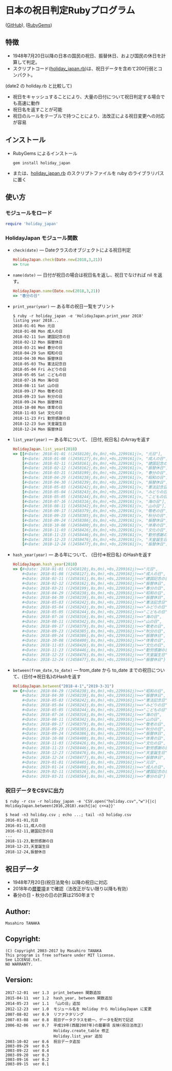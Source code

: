 # 日本の祝日判定Rubyプログラム

([GitHub](https://github.com/masa16/holiday_japan)),
([RubyGems](https://rubygems.org/gems/holiday_japan))

## 特徴
* 1948年7月20日以降の日本の国民の祝日、振替休日、および国民の休日を計算して判定。
* スクリプトコード([holiday_japan.rb](https://github.com/masa16/holiday_japan/blob/master/lib/holiday_japan.rb))は、祝日データを含めて200行弱とコンパクト。

(date2 の holiday.rb と比較して)
* 祝日をキャッシュすることにより、大量の日付について祝日判定する場合でも高速に動作
* 祝日名を返すことが可能
* 祝日のルールをテーブルで持つことにより、法改正による祝日変更への対応が容易

## インストール

* RubyGems によるインストール
  ```
  gem install holiday_japan
  ```

* または、[holiday_japan.rb](https://github.com/masa16/holiday_japan/blob/master/lib/holiday_japan.rb)
  のスクリプトファイルを ruby のライブラリパスに置く

## 使い方

### モジュールをロード

  ```ruby
  require 'holiday_japan'
  ```

### HolidayJapan モジュール関数

* `check(date)` ― Dateクラスのオブジェクトによる祝日判定

  ```ruby
  HolidayJapan.check(Date.new(2018,3,21))
  => true
  ```

* `name(date)` ― 日付が祝日の場合は祝日名を返し、祝日でなければ nil を返す。

  ```ruby
  HolidayJapan.name(Date.new(2018,3,21))
  => "春分の日"
  ```

* `print_year(year)` ― ある年の祝日一覧をプリント

  ```
  $ ruby -r holiday_japan -e 'HolidayJapan.print_year 2018'
  listing year 2018...
  2018-01-01 Mon 元日
  2018-01-08 Mon 成人の日
  2018-02-11 Sun 建国記念の日
  2018-02-12 Mon 振替休日
  2018-03-21 Wed 春分の日
  2018-04-29 Sun 昭和の日
  2018-04-30 Mon 振替休日
  2018-05-03 Thu 憲法記念日
  2018-05-04 Fri みどりの日
  2018-05-05 Sat こどもの日
  2018-07-16 Mon 海の日
  2018-08-11 Sat 山の日
  2018-09-17 Mon 敬老の日
  2018-09-23 Sun 秋分の日
  2018-09-24 Mon 振替休日
  2018-10-08 Mon 体育の日
  2018-11-03 Sat 文化の日
  2018-11-23 Fri 勤労感謝の日
  2018-12-23 Sun 天皇誕生日
  2018-12-24 Mon 振替休日
  ```

* `list_year(year)` ― ある年について、 [日付, 祝日名] のArrayを返す

  ```ruby
  HolidayJapan.list_year(2018)
  => [[#<Date: 2018-01-01 ((2458120j,0s,0n),+0s,2299161j)>, "元日"],
      [#<Date: 2018-01-08 ((2458127j,0s,0n),+0s,2299161j)>, "成人の日"],
      [#<Date: 2018-02-11 ((2458161j,0s,0n),+0s,2299161j)>, "建国記念の日"],
      [#<Date: 2018-02-12 ((2458162j,0s,0n),+0s,2299161j)>, "振替休日"],
      [#<Date: 2018-03-21 ((2458199j,0s,0n),+0s,2299161j)>, "春分の日"],
      [#<Date: 2018-04-29 ((2458238j,0s,0n),+0s,2299161j)>, "昭和の日"],
      [#<Date: 2018-04-30 ((2458239j,0s,0n),+0s,2299161j)>, "振替休日"],
      [#<Date: 2018-05-03 ((2458242j,0s,0n),+0s,2299161j)>, "憲法記念日"],
      [#<Date: 2018-05-04 ((2458243j,0s,0n),+0s,2299161j)>, "みどりの日"],
      [#<Date: 2018-05-05 ((2458244j,0s,0n),+0s,2299161j)>, "こどもの日"],
      [#<Date: 2018-07-16 ((2458316j,0s,0n),+0s,2299161j)>, "海の日"],
      [#<Date: 2018-08-11 ((2458342j,0s,0n),+0s,2299161j)>, "山の日"],
      [#<Date: 2018-09-17 ((2458379j,0s,0n),+0s,2299161j)>, "敬老の日"],
      [#<Date: 2018-09-23 ((2458385j,0s,0n),+0s,2299161j)>, "秋分の日"],
      [#<Date: 2018-09-24 ((2458386j,0s,0n),+0s,2299161j)>, "振替休日"],
      [#<Date: 2018-10-08 ((2458400j,0s,0n),+0s,2299161j)>, "体育の日"],
      [#<Date: 2018-11-03 ((2458426j,0s,0n),+0s,2299161j)>, "文化の日"],
      [#<Date: 2018-11-23 ((2458446j,0s,0n),+0s,2299161j)>, "勤労感謝の日"],
      [#<Date: 2018-12-23 ((2458476j,0s,0n),+0s,2299161j)>, "天皇誕生日"],
      [#<Date: 2018-12-24 ((2458477j,0s,0n),+0s,2299161j)>, "振替休日"]]
  ```

* `hash_year(year)` ― ある年について、 {日付=>祝日名} のHashを返す

  ```ruby
  HolidayJapan.hash_year(2018)
  => {#<Date: 2018-01-01 ((2458120j,0s,0n),+0s,2299161j)>=>"元日",
      #<Date: 2018-01-08 ((2458127j,0s,0n),+0s,2299161j)>=>"成人の日",
      #<Date: 2018-02-11 ((2458161j,0s,0n),+0s,2299161j)>=>"建国記念の日",
      #<Date: 2018-02-12 ((2458162j,0s,0n),+0s,2299161j)>=>"振替休日",
      #<Date: 2018-03-21 ((2458199j,0s,0n),+0s,2299161j)>=>"春分の日",
      #<Date: 2018-04-29 ((2458238j,0s,0n),+0s,2299161j)>=>"昭和の日",
      #<Date: 2018-04-30 ((2458239j,0s,0n),+0s,2299161j)>=>"振替休日",
      #<Date: 2018-05-03 ((2458242j,0s,0n),+0s,2299161j)>=>"憲法記念日",
      #<Date: 2018-05-04 ((2458243j,0s,0n),+0s,2299161j)>=>"みどりの日",
      #<Date: 2018-05-05 ((2458244j,0s,0n),+0s,2299161j)>=>"こどもの日",
      #<Date: 2018-07-16 ((2458316j,0s,0n),+0s,2299161j)>=>"海の日",
      #<Date: 2018-08-11 ((2458342j,0s,0n),+0s,2299161j)>=>"山の日",
      #<Date: 2018-09-17 ((2458379j,0s,0n),+0s,2299161j)>=>"敬老の日",
      #<Date: 2018-09-23 ((2458385j,0s,0n),+0s,2299161j)>=>"秋分の日",
      #<Date: 2018-09-24 ((2458386j,0s,0n),+0s,2299161j)>=>"振替休日",
      #<Date: 2018-10-08 ((2458400j,0s,0n),+0s,2299161j)>=>"体育の日",
      #<Date: 2018-11-03 ((2458426j,0s,0n),+0s,2299161j)>=>"文化の日",
      #<Date: 2018-11-23 ((2458446j,0s,0n),+0s,2299161j)>=>"勤労感謝の日",
      #<Date: 2018-12-23 ((2458476j,0s,0n),+0s,2299161j)>=>"天皇誕生日",
      #<Date: 2018-12-24 ((2458477j,0s,0n),+0s,2299161j)>=>"振替休日"}
  ```

* `between(from_date,to_date)` ― from_date から to_date までの祝日について、{日付=>祝日名}のHashを返す

  ```ruby
  HolidayJapan.between("2018-4-1","2019-3-31")
  => {#<Date: 2018-04-29 ((2458238j,0s,0n),+0s,2299161j)>=>"昭和の日",
      #<Date: 2018-04-30 ((2458239j,0s,0n),+0s,2299161j)>=>"振替休日",
      #<Date: 2018-05-03 ((2458242j,0s,0n),+0s,2299161j)>=>"憲法記念日",
      #<Date: 2018-05-04 ((2458243j,0s,0n),+0s,2299161j)>=>"みどりの日",
      #<Date: 2018-05-05 ((2458244j,0s,0n),+0s,2299161j)>=>"こどもの日",
      #<Date: 2018-07-16 ((2458316j,0s,0n),+0s,2299161j)>=>"海の日",
      #<Date: 2018-08-11 ((2458342j,0s,0n),+0s,2299161j)>=>"山の日",
      #<Date: 2018-09-17 ((2458379j,0s,0n),+0s,2299161j)>=>"敬老の日",
      #<Date: 2018-09-23 ((2458385j,0s,0n),+0s,2299161j)>=>"秋分の日",
      #<Date: 2018-09-24 ((2458386j,0s,0n),+0s,2299161j)>=>"振替休日",
      #<Date: 2018-10-08 ((2458400j,0s,0n),+0s,2299161j)>=>"体育の日",
      #<Date: 2018-11-03 ((2458426j,0s,0n),+0s,2299161j)>=>"文化の日",
      #<Date: 2018-11-23 ((2458446j,0s,0n),+0s,2299161j)>=>"勤労感謝の日",
      #<Date: 2018-12-23 ((2458476j,0s,0n),+0s,2299161j)>=>"天皇誕生日",
      #<Date: 2018-12-24 ((2458477j,0s,0n),+0s,2299161j)>=>"振替休日",
      #<Date: 2019-01-01 ((2458485j,0s,0n),+0s,2299161j)>=>"元日",
      #<Date: 2019-01-14 ((2458498j,0s,0n),+0s,2299161j)>=>"成人の日",
      #<Date: 2019-02-11 ((2458526j,0s,0n),+0s,2299161j)>=>"建国記念の日",
      #<Date: 2019-03-21 ((2458564j,0s,0n),+0s,2299161j)>=>"春分の日"}
  ```

### 祝日データをCSVに出力

  ```
  $ ruby -r csv -r holiday_japan -e 'CSV.open("holiday.csv","w"){|c| HolidayJapan.between(2016,2018).each{|a| c<<a}}'

  $ head -n3 holiday.csv ; echo ...; tail -n3 holiday.csv
  2016-01-01,元日
  2016-01-11,成人の日
  2016-02-11,建国記念の日
  ...
  2018-11-23,勤労感謝の日
  2018-12-23,天皇誕生日
  2018-12-24,振替休日
  ```

## 祝日データ

* 1948年7月20日(祝日法発令) 以降の祝日に対応
* 2018年の[暦要項](http://eco.mtk.nao.ac.jp/koyomi/yoko/)まで確認（法改正がない限り以降も有効）
* 春分の日・秋分の日の計算は2150年まで

## Author:
    Masahiro TANAKA

## Copyright:
    (C) Copyright 2003-2017 by Masahiro TANAKA
    This program is free software under MIT license.
    See LICENSE.txt.
    NO WARRANTY.

## Version:
    2017-12-01  ver 1.3  print_between 関数追加
    2015-04-11  ver 1.2  hash_year, between 関数追加
    2014-05-23  ver 1.1  「山の日」追加
    2012-12-23  ver 1.0  モジュール名を Holiday から HolidayJapan に変更
    2007-08-02  ver 0.9  リファクタリング
    2007-03-08  ver 0.8  祝日データクラスを統一、データを配列で記述
    2006-02-06  ver 0.7  平成19年(西暦2007年)の暦要項 反映(祝日法改正)
                         Holiday.create_table 修正
                         Holiday.list_year 追加
    2003-10-02  ver 0.6  祝日データ追加
    2003-09-29  ver 0.5
    2003-09-22  ver 0.4
    2003-09-20  ver 0.3
    2003-09-16  ver 0.2
    2003-09-15  ver 0.1
